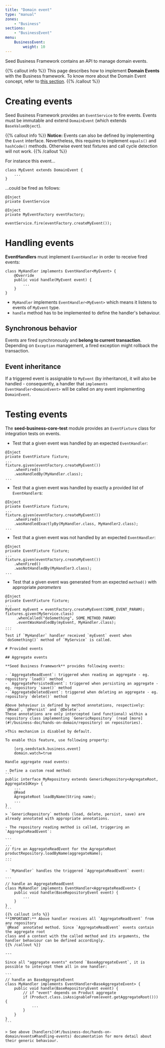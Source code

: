 ```yaml
---
title: "Domain event"
type: "manual"
zones:
    - "Business"
sections:
    - "BusinessEvent"
menu:
    BusinessEvent:
        weight: 10
---
```


Seed Business Framework contains an API to manage domain events. 

{{% callout info %}}
This page describes how to implement **Domain Events** with the Business framework. To know more about the Domain Event
concept, refer to [this section](../../concepts/domain-model/#domain-event).
{{% /callout %}} 

# Creating events

Seed Business Framework provides an `EventService` to fire events. Events must be immutable and extend 
`DomainEvent` (which extends `BaseValueObject`).

{{% callout info %}}
**Notice:** Events can also be defined by implementing the `Event` interface. Nevertheless, this requires to 
implement `equals()` and `hashCode()` methods. Otherwise event test fixtures and call cycle detection will not work.
{{% /callout %}}

For instance this event...

```
class MyEvent extends DomainEvent {
	...
}
```

...could be fired as follows:

```
@Inject
private EventService

@Inject
private MyEventFactory eventFactory;

eventService.fire(eventFactory.createMyEvent());
```


# Handling events

**EventHandlers** must implement `EventHandler` in order to receive fired events: 

    class MyHandler implements EventHandler<MyEvent> {
        @Override
        public void handle(MyEvent event) {
            ...
        }
    }

- `MyHandler` implements `EventHandler<MyEvent>` which means it listens to events of `MyEvent` type.
- `handle` method has to be implemented to define the handler's behaviour.

## Synchronous behavior
Events are fired synchronously and **belong to current transaction**. Depending on `Exception` management, a fired exception might rollback the transaction.

## Event inheritance
If a triggered event is assignable to `MyEvent` (by inheritance), it will also be handled - consequently, a handler that `implements EventHandler<DomainEvent>` will be called on any event implementing `DomainEvent`.


# Testing events

The **seed-business-core-test** module provides an `EventFixture` class for integration tests on events. 

- Test that a given event was handled by an expected `EventHandler`:
```
@Inject
private EventFixture fixture;
...
fixture.given(eventFactory.createMyEvent())
    .whenFired()
    .wasHandledBy(MyHandler.class);
...
```
- Test that a given event was handled by exactly a provided list of `EventHandler`s:
```
@Inject
private EventFixture fixture;
...
fixture.given(eventFactory.createMyEvent())
    .whenFired()
    .wasHandledExactlyBy(MyHandler.class, MyHandler2.class);
...
```
- Test that a given event was not handled by an expected  `EventHandler`:
```
@Inject
private EventFixture fixture;
...
fixture.given(eventFactory.createMyEvent())
    .whenFired()
    .wasNotHandledBy(MyHandler3.class);
...
```
- Test that a given event was generated from an expected `method()` with appropriate *parameters*
````
@Inject
private EventFixture fixture;
...
MyEvent myEvent = eventFactory.createMyEvent(SOME_EVENT_PARAM);
fixtures.given(MyService.class)
     .whenCalled("doSomething", SOME_METHOD_PARAM)
     .eventWasHandledBy(myEvent, MyHandler.class);
...
```
Test if `MyHandler` handler received `myEvent` event when `doSomething()` method of `MyService` is called.

# Provided events

## Aggregate events

**Seed Business Framework** provides following events:

- `AggregateReadEvent`: triggered when reading an aggregate - eg. repository `load()` method
- `AggregatePersistedEvent`: triggered when persisting an aggregate - eg. repository `save()` method
- `AggregateDeletedEvent`: triggered when deleting an aggregate - eg. repository `delete()` method

Above behaviour is defined by method annotations, respectively: `@Read`, `@Persist` and `@Delete`.
These annotations are only intercepted (and functional) within a repository class implementing `GenericRepository` (read [more](#!/business-doc/hands-on-domain/repository) on repositories).

>This mechanism is disabled by default.

To enable this feature, use following property:
    
    [org.seedstack.business.event]
    domain.watch=true

Handle aggregate read events:

- Define a custom read method:
```
public interface MyRepository extends GenericRepository<AgregateRoot, AggregateIdKey> {
    ...
    @Read
    AgregateRoot loadByName(String name);
    ...
}
```
> `GenericRepository` methods (load, delete, persist, save) are already annotated with appropriate annotations.

- The repository reading method is called, triggering an `AggregateReadEvent`:

```
...
// fire an AggregateReadEvent for the AgregateRoot  
productRepository.loadByName(aggregateName);
...
```

- `MyHandler` handles the triggered `AggregateReadEvent` event:

```
// handle an AggregateReadEvent
class MyHandler implements EventHandler<AggregateReadEvent> {
    public void handle(BaseRepositoryEvent event) {
        ...
    }
}
```
{{% callout info %}}
**IMPORTANT:** Above handler receives all `AggregateReadEvent` from any repository
`@Read` annotated method. Since `AggregateReadEvent` events contain the aggregate root
class and a context with the called method and its arguments, the handler behaviour can be defined accordingly.
{{% /callout %}}

---

Since all "aggregate events" extend `BaseAggregateEvent`, it is possible to intercept them all in one handler:

```
// handle an BaseAggregateEvent
class MyHandler implements EventHandler<BaseAggregateEvent> {
    public void handle(BaseRepositoryEvent event) {
        // if "event" depends on Product aggregate
        if (Product.class.isAssignableFrom(event.getAggregateRoot())) {
            ...
        }
    }
}
```

> See above [handlers](#!/business-doc/hands-on-domain/events#handling-events) documentation for more detail about their generic behaviour.
